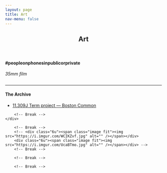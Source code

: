 ```yaml
---
layout: page
title: Art
nav-menu: false
---
```


<!-- Main -->
<div id="main" class="alt">

<!-- One -->
<section id="one">
	<div class="inner">
		<header class="major">
			<h1>Art</h1>
		</header>

<!-- Content -->
<h4>#peopleonphonesinpublicorprivate</h4>
<p><i>35mm film</i></p>
<div class="box alt">
    <div class="row 50% uniform">
        <div class="6u"><span class="image fit"><img src="https://i.imgur.com/SA481dm.jpg" alt="" /></span></div>
        <div class="6u"><span class="image fit"><img src="https://i.imgur.com/Vxo0dDj.jpg" alt="" /></span></div>
        <!-- Break -->
        <div class="6u"><span class="image fit"><img src="https://i.imgur.com/WCIKZvf.jpg" alt="" /></span></div>
        <div class="6u"><span class="image fit"><img src="https://i.imgur.com/UcaBTmo.jpg" alt="" /></span></div>
        <!-- Break -->
    </div>
</div>

<hr>

<h4>The Archive</h4>
<div class="box alt">
    <div class="row 50% uniform">
        <ul>
            <li><a href="http://11.309j.scripts.mit.edu/www/bostoncommon/">11.309J Term project — Boston Common</a></li>
        </ul>
        
        <!-- Break -->
    </div>
</div>

<!-- <h4>#winterwonderland</h4>
<div class="box alt">
    <div class="row 100% uniform">
        <div class="6u"><span class="image fit"><img src="https://i.imgur.com/SA481dm.jpg" alt="" /></span></div>
        <div class="6u"><span class="image fit"><img src="https://i.imgur.com/Vxo0dDj.jpg" alt="" /></span></div> -->
        <!-- Break -->
        <!-- <div class="6u"><span class="image fit"><img src="https://i.imgur.com/WCIKZvf.jpg" alt="" /></span></div>
        <div class="6u"><span class="image fit"><img src="https://i.imgur.com/UcaBTmo.jpg" alt="" /></span></div> -->
        <!-- Break -->
<!--     </div>
</div> -->

<!-- <h4>take off touch down</h4>
<div class="box alt">
    <div class="row 50% uniform">
        <div class="6u"><span class="image fit"><img src="https://i.imgur.com/SA481dm.jpg" alt="" /></span></div>
        <div class="6u"><span class="image fit"><img src="https://i.imgur.com/Vxo0dDj.jpg" alt="" /></span></div> -->
        <!-- Break -->
<!--         <div class="6u"><span class="image fit"><img src="https://i.imgur.com/WCIKZvf.jpg" alt="" /></span></div>
        <div class="6u"><span class="image fit"><img src="https://i.imgur.com/UcaBTmo.jpg" alt="" /></span></div> -->
        <!-- Break -->
<!--     </div>
</div> -->



</div>
</section>
</div>
